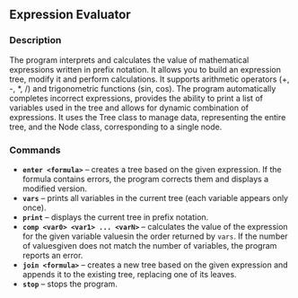 ## Expression Evaluator

### Description
The program interprets and calculates the value of mathematical expressions written in prefix notation. It allows you to build an expression tree, modify it and perform calculations. It supports arithmetic operators (+, -, *, /) and trigonometric functions (sin, cos). The program automatically completes incorrect expressions, provides the ability to print a list of variables used in the tree and allows for dynamic combination of expressions. It uses the Tree class to manage data, representing the entire tree, and the Node class, corresponding to a single node.

### Commands

- **`enter <formula>`** – creates a tree based on the given expression. If the formula contains errors, the program corrects them and displays a modified version.
- **`vars`** – prints all variables in the current tree (each variable appears only once).
- **`print`** – displays the current tree in prefix notation.
- **`comp <var0> <var1> ... <varN>`** – calculates the value of the expression for the given variable values ​​in the order returned by `vars`. If the number of values ​​given does not match the number of variables, the program reports an error.
- **`join <formula>`** – creates a new tree based on the given expression and appends it to the existing tree, replacing one of its leaves.
- **`stop`** – stops the program.
